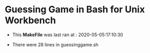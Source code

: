 # Guessing Game in Bash for Unix Workbench

- This **MakeFile** was last ran at : 2020-05-05:17:10:30 

- There were 28 lines in guessinggame.sh 

